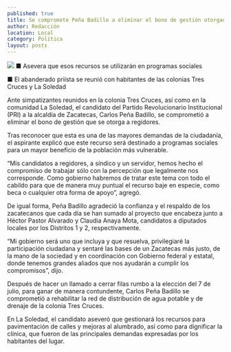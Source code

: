 ```yaml
---
published: true
title: Se compromete Peña Badillo a eliminar el bono de gestión otorgado a los regidores
author: Redacción
location: Local
category: Política
layout: posts
---
```


![](http://i.imgur.com/9CeSHpJm.jpg)
■ Asevera que esos recursos se utilizarán en programas sociales

■ El abanderado priísta se reunió con habitantes de las colonias Tres Cruces y La Soledad

Ante simpatizantes reunidos en la colonia Tres Cruces, así como en la comunidad La Soledad, el candidato del Partido Revolucionario Institucional (PRI) a la alcaldía de Zacatecas, Carlos Peña Badillo, se comprometió a eliminar el bono de gestión que se otorga a regidores.

Tras reconocer que esta es una de las mayores demandas de la ciudadanía, el aspirante explicó que este recurso será destinado a programas sociales para un mayor beneficio de la población más vulnerable.

“Mis candidatos a regidores, a síndico y un servidor, hemos hecho el compromiso de trabajar sólo con la percepción que legalmente nos corresponde. Como gobierno habremos de tratar este tema con todo el cabildo para que de manera muy puntual el recurso baje en especie, como beca o cualquier otra forma de apoyo”, agregó. 

De igual forma, Peña Badillo agradeció la confianza y el respaldo de los zacatecanos que cada día se han sumado al proyecto que encabeza junto a Héctor Pastor Alvarado y Claudia Anaya Mota, candidatos a diputados locales por los Distritos 1 y 2, respectivamente.

“Mi gobierno será uno que incluya y que resuelva, privilegiaré la participación ciudadana y sentaré las bases de un Zacatecas más justo, de la mano de la sociedad y en coordinación con Gobierno federal y estatal, donde tenemos grandes aliados que nos ayudarán a cumplir los compromisos”, dijo.

Después de hacer un llamado a cerrar filas rumbo a la elección del 7 de julio, para ganar de manera contundente, Carlos Peña Badillo se comprometió a rehabilitar la red de distribución de agua potable y de drenaje de la colonia Tres Cruces. 

En La Soledad, el candidato aseveró que gestionará los recursos para pavimentación de calles y mejoras al alumbrado, así como para dignificar la clínica, que fueron de las principales demandas expresadas por los habitantes del lugar.

